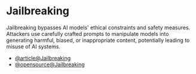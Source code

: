 # Jailbreaking

Jailbreaking bypasses AI models' ethical constraints and safety measures. Attackers use carefully crafted prompts to manipulate models into generating harmful, biased, or inappropriate content, potentially leading to misuse of AI systems.

- [@article@Jailbreaking](https://learnprompting.org/docs/prompt_hacking/jailbreaking)
- [@opensource@Jailbreaking](https://github.com/dair-ai/Prompt-Engineering-Guide/blob/main/guides/prompts-adversarial.md#jailbreaking)